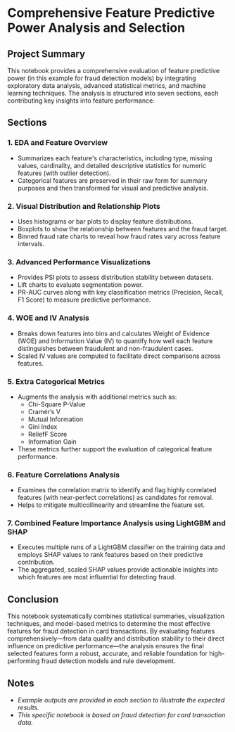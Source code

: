 # Comprehensive Feature Predictive Power Analysis and Selection

## Project Summary

This notebook provides a comprehensive evaluation of feature predictive power (in this example for fraud detection models) by integrating exploratory data analysis, advanced statistical metrics, and machine learning techniques. The analysis is structured into seven sections, each contributing key insights into feature performance:

## Sections

### 1. EDA and Feature Overview
- Summarizes each feature's characteristics, including type, missing values, cardinality, and detailed descriptive statistics for numeric features (with outlier detection).
- Categorical features are preserved in their raw form for summary purposes and then transformed for visual and predictive analysis.

### 2. Visual Distribution and Relationship Plots
- Uses histograms or bar plots to display feature distributions.
- Boxplots to show the relationship between features and the fraud target.
- Binned fraud rate charts to reveal how fraud rates vary across feature intervals.

### 3. Advanced Performance Visualizations
- Provides PSI plots to assess distribution stability between datasets.
- Lift charts to evaluate segmentation power.
- PR-AUC curves along with key classification metrics (Precision, Recall, F1 Score) to measure predictive performance.

### 4. WOE and IV Analysis
- Breaks down features into bins and calculates Weight of Evidence (WOE) and Information Value (IV) to quantify how well each feature distinguishes between fraudulent and non-fraudulent cases.
- Scaled IV values are computed to facilitate direct comparisons across features.

### 5. Extra Categorical Metrics
- Augments the analysis with additional metrics such as:
  - Chi-Square P-Value
  - Cramér’s V
  - Mutual Information
  - Gini Index
  - ReliefF Score
  - Information Gain
- These metrics further support the evaluation of categorical feature performance.

### 6. Feature Correlations Analysis
- Examines the correlation matrix to identify and flag highly correlated features (with near-perfect correlations) as candidates for removal.
- Helps to mitigate multicollinearity and streamline the feature set.

### 7. Combined Feature Importance Analysis using LightGBM and SHAP
- Executes multiple runs of a LightGBM classifier on the training data and employs SHAP values to rank features based on their predictive contribution.
- The aggregated, scaled SHAP values provide actionable insights into which features are most influential for detecting fraud.

## Conclusion
This notebook systematically combines statistical summaries, visualization techniques, and model-based metrics to determine the most effective features for fraud detection in card transactions. By evaluating features comprehensively—from data quality and distribution stability to their direct influence on predictive performance—the analysis ensures the final selected features form a robust, accurate, and reliable foundation for high-performing fraud detection models and rule development.

## Notes
- *Example outputs are provided in each section to illustrate the expected results.*
- *This specific notebook is based on fraud detection for card transaction data.*
